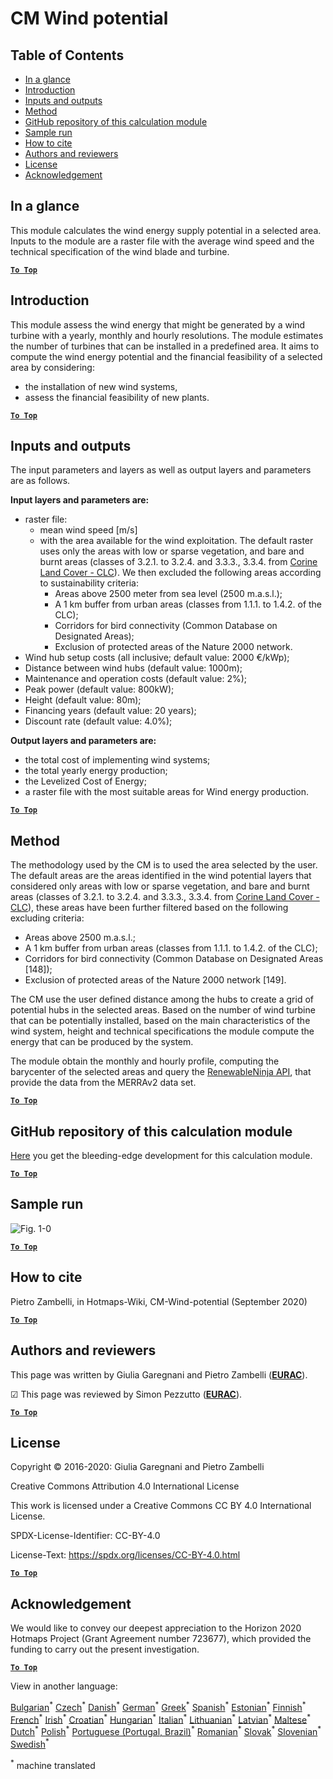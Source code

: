 # CM Wind potential

## Table of Contents
* [In a glance](#in-a-glance)
* [Introduction](#introduction)
* [Inputs and outputs](#inputs-and-outputs)
* [Method](#method)
* [GitHub repository of this calculation module](#github-repository-of-this-calculation-module)
* [Sample run](#sample-run)
* [How to cite](#how-to-cite)
* [Authors and reviewers](#authors-and-reviewers)
* [License](#license)
* [Acknowledgement](#acknowledgement)

## In a glance

This module calculates the wind energy supply potential in a selected area. Inputs to the module are a raster file with the average wind speed and the technical specification of the wind blade and turbine.

[**`To Top`**](#table-of-contents)

## Introduction

This module assess the wind energy that might be generated by a wind turbine with a yearly, monthly and hourly resolutions.
The module estimates the number of turbines that can be installed in a predefined area.
It aims to compute the wind energy potential and the financial feasibility of a selected area by considering:
- the installation of new wind systems,
- assess the financial feasibility of new plants.

[**`To Top`**](#table-of-contents)


## Inputs and outputs

The input parameters and layers as well as output layers and parameters are as follows.

**Input layers and parameters are:**

* raster file:
     * mean wind speed [m/s] 
     * with the area available for the wind exploitation. The default raster uses only the areas with low or sparse vegetation, and bare and burnt areas (classes of 3.2.1. to 3.2.4. and 3.3.3., 3.3.4. from [Corine Land Cover - CLC](https://land.copernicus.eu/pan-european/corine-land-cover)). We then excluded the following areas according to sustainability criteria:
          * Areas above 2500 meter from sea level (2500 m.a.s.l.);
          * A 1 km buffer from urban areas (classes from 1.1.1. to 1.4.2. of the CLC);
          * Corridors for bird connectivity (Common Database on Designated Areas);
          * Exclusion of protected areas of the Nature 2000 network.
* Wind hub setup costs (all inclusive; default value: 2000 €/kWp);
* Distance between wind hubs (default value: 1000m);
* Maintenance and operation costs (default value: 2%);
* Peak power (default value: 800kW);
* Height (default value: 80m);
* Financing years (default value: 20 years);
* Discount rate (default value: 4.0%);

**Output layers and parameters are:**

* the total cost of implementing wind systems;
* the total yearly energy production;
* the Levelized Cost of Energy;
* a raster file with the most suitable areas for Wind energy production.


[**`To Top`**](#table-of-contents)


## Method

The methodology used by the CM is to used the area selected by the user. The default areas are the areas identified in the wind potential layers that considered only areas with low or sparse vegetation, and bare and burnt areas (classes of 3.2.1. to 3.2.4. and 3.3.3., 3.3.4. from [Corine Land Cover - CLC](https://land.copernicus.eu/pan-european/corine-land-cover)), these areas have been further filtered based on the following excluding criteria:
- Areas above 2500 m.a.s.l.;
- A 1 km buffer from urban areas (classes from 1.1.1. to 1.4.2. of the CLC);
- Corridors for bird connectivity (Common Database on Designated Areas [148]);
- Exclusion of protected areas of the Nature 2000 network [149].

The CM use the user defined distance among the hubs to create a grid of potential hubs in the selected areas.
Based on the number of wind turbine that can be potentially installed, based on the main characteristics of the wind system, height and technical specifications the module compute the energy that can be produced by the system. 

The module obtain the monthly and hourly profile, computing the barycenter of the selected areas and query the [RenewableNinja API](https://www.renewables.ninja/), that provide the data from the MERRAv2 data set.

[**`To Top`**](#table-of-contents)


## GitHub repository of this calculation module

[Here](https://github.com/HotMaps/wind_potential) you get the bleeding-edge development for this calculation module.

[**`To Top`**](#table-of-contents)

## Sample run

<img src="https://wiki.hotmaps.hevs.ch/en/CM-Wind-potential/cm-wind.png" alt="Fig. 1-0" title="Execute the Wind CM"/>


[**`To Top`**](#table-of-contents)

## How to cite

Pietro Zambelli, in Hotmaps-Wiki, CM-Wind-potential (September 2020)

[**`To Top`**](#table-of-contents)


## Authors and reviewers

This page was written by Giulia Garegnani and Pietro Zambelli (**[EURAC](http://www.eurac.edu)**).

&#9745; This page was reviewed by Simon Pezzutto (**[EURAC](http://www.eurac.edu)**).


[**`To Top`**](#table-of-contents)

## License

Copyright © 2016-2020: Giulia Garegnani and Pietro Zambelli

Creative Commons Attribution 4.0 International License

This work is licensed under a Creative Commons CC BY 4.0 International License.

SPDX-License-Identifier: CC-BY-4.0

License-Text: https://spdx.org/licenses/CC-BY-4.0.html

[**`To Top`**](#table-of-contents)


## Acknowledgement

We would like to convey our deepest appreciation to the Horizon 2020 Hotmaps Project (Grant Agreement number 723677), which provided the funding to carry out the present investigation.

[**`To Top`**](#table-of-contents)




<!--- THIS IS A SUPER UNIQUE IDENTIFIER -->

View in another language:

 [Bulgarian](../bg/CM-Wind-potential)<sup>\*</sup> [Czech](../cs/CM-Wind-potential)<sup>\*</sup> [Danish](../da/CM-Wind-potential)<sup>\*</sup> [German](../de/CM-Wind-potential)<sup>\*</sup> [Greek](../el/CM-Wind-potential)<sup>\*</sup> [Spanish](../es/CM-Wind-potential)<sup>\*</sup> [Estonian](../et/CM-Wind-potential)<sup>\*</sup> [Finnish](../fi/CM-Wind-potential)<sup>\*</sup> [French](../fr/CM-Wind-potential)<sup>\*</sup> [Irish](../ga/CM-Wind-potential)<sup>\*</sup> [Croatian](../hr/CM-Wind-potential)<sup>\*</sup> [Hungarian](../hu/CM-Wind-potential)<sup>\*</sup> [Italian](../it/CM-Wind-potential)<sup>\*</sup> [Lithuanian](../lt/CM-Wind-potential)<sup>\*</sup> [Latvian](../lv/CM-Wind-potential)<sup>\*</sup> [Maltese](../mt/CM-Wind-potential)<sup>\*</sup> [Dutch](../nl/CM-Wind-potential)<sup>\*</sup> [Polish](../pl/CM-Wind-potential)<sup>\*</sup> [Portuguese (Portugal, Brazil)](../pt/CM-Wind-potential)<sup>\*</sup> [Romanian](../ro/CM-Wind-potential)<sup>\*</sup> [Slovak](../sk/CM-Wind-potential)<sup>\*</sup> [Slovenian](../sl/CM-Wind-potential)<sup>\*</sup> [Swedish](../sv/CM-Wind-potential)<sup>\*</sup> 

<sup>\*</sup> machine translated
